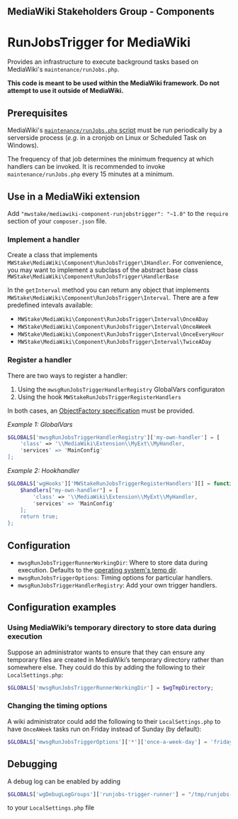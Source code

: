 ## MediaWiki Stakeholders Group - Components
# RunJobsTrigger for MediaWiki

Provides an infrastructure to execute background tasks based on MediaWiki's `maintenance/runJobs.php`.

**This code is meant to be used within the MediaWiki framework. Do not attempt to use it outside of MediaWiki.**

## Prerequisites

MediaWiki's [`maintenance/runJobs.php` script](https://www.mediawiki.org/wiki/Manual:RunJobs.php) must be run periodically by a serverside process (*e.g.* in a cronjob on Linux or Scheduled Task on Windows).

The frequency of that job determines the minimum frequency at which handlers can be invoked. It is recommended to invoke `maintenance/runJobs.php` every 15 minutes at a minimum.

## Use in a MediaWiki extension

Add `"mwstake/mediawiki-component-runjobstrigger": "~1.0"` to the `require` section of your `composer.json` file.

### Implement a handler

Create a class that implements `MWStake\MediaWiki\Component\RunJobsTrigger\IHandler`. For convenience, you may want to implement a subclass of the abstract base class `MWStake\MediaWiki\Component\RunJobsTrigger\HandlerBase`

In the `getInterval` method you can return any object that implements `MWStake\MediaWiki\Component\RunJobsTrigger\Interval`. There are a few predefined intevals available:
- `MWStake\MediaWiki\Component\RunJobsTrigger\Interval\OnceADay`
- `MWStake\MediaWiki\Component\RunJobsTrigger\Interval\OnceAWeek`
- `MWStake\MediaWiki\Component\RunJobsTrigger\Interval\OnceEveryHour`
- `MWStake\MediaWiki\Component\RunJobsTrigger\Interval\TwiceADay`

### Register a handler

There are two ways to register a handler:
1. Using the `mwsgRunJobsTriggerHandlerRegistry` GlobalVars configuraton
2. Using the hook `MWStakeRunJobsTriggerRegisterHandlers`

In both cases, an [ObjectFactory specification](https://www.mediawiki.org/wiki/ObjectFactory) must be provided.

*Example 1: GlobalVars*
```php
$GLOBALS['mwsgRunJobsTriggerHandlerRegistry']['my-own-handler'] = [
    'class' => '\\MediaWiki\Extension\\MyExt\\MyHandler,
    'services' => 'MainConfig'
];
```
*Example 2: Hookhandler*
```php
$GLOBALS['wgHooks']['MWStakeRunJobsTriggerRegisterHandlers'][] = function( &$handlers ) {
    $handlers["my-own-handler"] = [
        'class' => '\\MediaWiki\Extension\\MyExt\\MyHandler,
        'services' => 'MainConfig'
    ];
    return true;
};
```

## Configuration
- `mwsgRunJobsTriggerRunnerWorkingDir`: Where to store data during execution. Defaults to the [operating system's temp dir](https://php.net/sys_get_temp_dir).
- `mwsgRunJobsTriggerOptions`: Timing options for particular handlers.
- `mwsgRunJobsTriggerHandlerRegistry`: Add your own trigger handlers.

## Configuration examples

### Using MediaWiki’s temporary directory to store data during execution

Suppose an administrator wants to ensure that they can ensure any temporary files are created in MediaWiki’s temporary directory rather than somewhere else.  They could do this by adding the following to their `LocalSettings.php`:

```php
$GLOBALS['mwsgRunJobsTriggerRunnerWorkingDir'] = $wgTmpDirectory;
```

### Changing the timing options

A wiki administrator could add the following to their `LocalSettings.php` to have `OnceAWeek` tasks run on Friday instead of Sunday (by default):

```php
$GLOBALS['mwsgRunJobsTriggerOptions']['*']['once-a-week-day'] = 'friday';
```

## Debugging
A debug log can be enabled by adding

```php
$GLOBALS['wgDebugLogGroups']['runjobs-trigger-runner'] = "/tmp/runjobs-trigger-runner.log";
```

to your `LocalSettings.php` file
